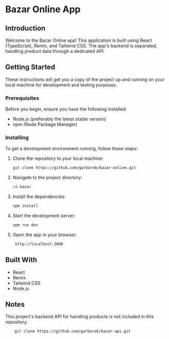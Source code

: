 # Bazar Online App

## Introduction

Welcome to the Bazar Online app! This application is built using React (TypeScript), Remix, and Tailwind CSS. The app's backend is separated, handling product data through a dedicated API.

## Getting Started

These instructions will get you a copy of the project up and running on your local machine for development and testing purposes.

### Prerequisites

Before you begin, ensure you have the following installed:
- Node.js (preferably the latest stable version)
- npm (Node Package Manager)

### Installing

To get a development environment running, follow these steps:

1. Clone the repository to your local machine:
   ```sh
   git clone https://github.com/garbarok/bazar-online.git
2. Navigate to the project directory:
   ```sh
   cd bazar
3. Install the dependencies:
   ```sh
   npm install
4. Start the development server:
   ```sh
   npm run dev
5. Open the app in your browser:
   ```sh 
    http://localhost:3000  

## Built With
- React
- Remix
- Tailwind CSS
- Node.js

## Notes  
This project's backend API for handling products is not included in this repository.

```sh
    git clone https://github.com/garbarok/bazar-api.git
